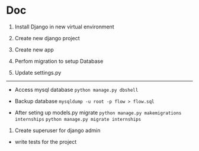# Doc

1. Install Django in new virtual environment

2. Create new django project

3. Create new app

4. Perfom migration to setup Database

5. Update settings.py

---

* Access mysql database
    `python manage.py dbshell`

* Backup database
    `mysqldump -u root -p flow > flow.sql`

* After seting up models.py migrate
    `python manage.py makemigrations internships`
    `python manage.py migrate internships`

1. Create superuser for django admin

* write tests for the project
